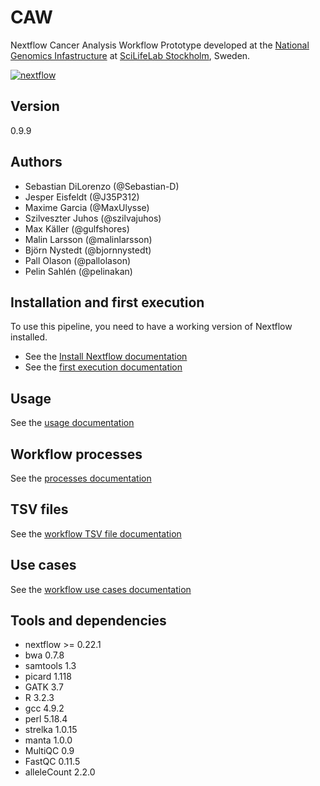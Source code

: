 # CAW
Nextflow Cancer Analysis Workflow Prototype developed at the [National Genomics Infastructure](https://ngisweden.scilifelab.se/)
at [SciLifeLab Stockholm](https://www.scilifelab.se/platforms/ngi/), Sweden.

[![nextflow](https://img.shields.io/badge/nextflow-%E2%89%A50.22.2-brightgreen.svg)](https://www.nextflow.io/)

## Version
0.9.9

## Authors
- Sebastian DiLorenzo (@Sebastian-D)
- Jesper Eisfeldt (@J35P312)
- Maxime Garcia (@MaxUlysse)
- Szilveszter Juhos (@szilvajuhos)
- Max Käller (@gulfshores)
- Malin Larsson (@malinlarsson)
- Björn Nystedt (@bjornnystedt)
- Pall Olason (@pallolason)
- Pelin Sahlén (@pelinakan)

## Installation and first execution
To use this pipeline, you need to have a working version of Nextflow installed.
- See the [Install Nextflow documentation](https://github.com/SciLifeLab/NGI-NextflowDocs/blob/master/docs/INSTALL.md)
- See the [first execution documentation](doc/FIRST_RUN.md)

## Usage
See the [usage documentation](doc/USAGE.md)

## Workflow processes
See the [processes documentation](doc/PROCESS.md)

## TSV files
See the [workflow TSV file documentation](doc/TSV.md)

## Use cases
See the [workflow use cases documentation](doc/USE_CASES.md)

## Tools and dependencies
- nextflow >= 0.22.1
- bwa 0.7.8
- samtools 1.3
- picard 1.118
- GATK 3.7
- R 3.2.3
- gcc 4.9.2
- perl 5.18.4
- strelka 1.0.15
- manta 1.0.0
- MultiQC 0.9
- FastQC 0.11.5
- alleleCount 2.2.0
